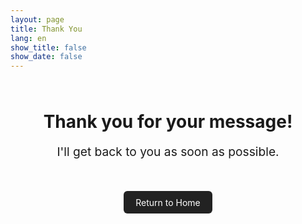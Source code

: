 ```yaml
---
layout: page
title: Thank You
lang: en
show_title: false
show_date: false
---
```


<div style="max-width: 600px; margin: 4rem auto; text-align: center;">
  <h1>Thank you for your message!</h1>
  <p style="font-size: 1.2rem; margin-top: 1rem;">
    I'll get back to you as soon as possible.
  </p>
  <a href="/" style="display: inline-block; margin-top: 2rem; padding: 0.6rem 1.2rem; background-color: #222; color: #fff; text-decoration: none; border-radius: 6px;">
    Return to Home
  </a>
</div>
